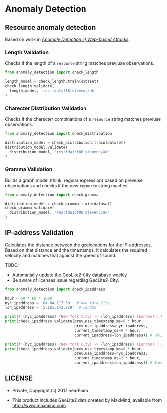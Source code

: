 
# Anomaly Detection

## Resource anomaly detection

Based on work in [_Anomaly Detection of Web-based Attacks_](https://www.cs.ucsb.edu/~vigna/publications/2003_kruegel_vigna_ccs03.pdf).

### Length Validation

Checks if the length of a `resource` string matches previuse observations.

```python
from anomaly_detection import check_length

length_model = check_length.train(dataset)
check_length.validate(
  length_model, 'res:fda1cf88:steven:/ak'
)
```

### Charecter Distribution Validation

Checks if the charecter combinations of a `resource` string matches previuse
observations.

```python
from anomaly_detection import check_distribution

distribution_model = check_distribution.train(dataset)
distribution_model.validate(
  distribution_model, 'res:fda1cf88:steven:/ak'
)
```

### Gramma Validation

Builds a graph model (think, regular expression) based on previuse
observations and checks if the new `resource` string maches·

```python
from anomaly_detection import check_gramma

distribution_model = check_gramma.train(dataset)
check_gramma.validate(
  distribution_model, 'res:fda1cf88:steven:/ak'
)
```

## IP-address Validation

Calculates the distance between the geolocations for the IP-addresses.
Based on that distance and the timestamps, it calculates the required velocity
and matches that against the speed of sound.

TODO:

* Automatially update the GeoLite2-City database weekly
* Be aware of licenses issue regarding GeoLite2-City.

```python
from anomaly_detection import check_ipaddress

hour = 60 * 60 * 1000
nyc_ipaddress = '64.64.117.58'  # New York City
lon_ipaddress = '5.101.142.229'  # London

print(f'{nyc_ipaddress} (New York City) -> {lon_ipaddress} (London) : 9 hours')
print(check_ipaddress.validate(previuse_timestamp_ms=0 * hour,
                               previuse_ipaddress=nyc_ipaddress,
                               current_timestamp_ms=9 * hour,
                               current_ipaddress=lon_ipaddress)) # Valid

print(f'{nyc_ipaddress} (New York City) -> {lon_ipaddress} (London) : 2 hours')
print(check_ipaddress.validate(previuse_timestamp_ms=0 * hour,
                               previuse_ipaddress=nyc_ipaddress,
                               current_timestamp_ms=2 * hour,
                               current_ipaddress=lon_ipaddress)) # Invalid
```

## LICENSE

* Private, Copyright (c) 2017 nearForm

* This product includes GeoLite2 data created by MaxMind, available from
 <a href="http://www.maxmind.com">http://www.maxmind.com</a>.
